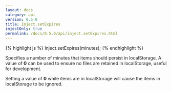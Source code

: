 ```yaml
---
layout: docs
category: api
version: 0.5.0
title: Inject.setExpires
injectOnly: true
permalink: /docs/0.5.0/api/inject.setExpires.html
---
```


{% highlight js %}
Inject.setExpires(minutes);
{% endhighlight %}

Specifies a number of minutes that items should persist in localStorage. A value of **0** can be used to ensure no files are retained in localStorage, useful for development.

Setting a value of **0** while items are in localStorage will cause the items in localStorage to be ignored.